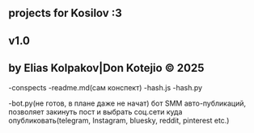 projects for Kosilov :3
-----------------------
v1.0
-----------------------
by Elias Kolpakov|Don Kotejio © 2025
-----------------------
-conspects
 -readme.md(сам конспект)
 -hash.js
 -hash.py

-bot.py(не готов, в плане даже не начат)
бот SMM авто-публикаций, позволяет закинуть пост и выбрать соц.сети куда опубликовать(telegram, Instagram, bluesky, reddit, pinterest etc.) 
